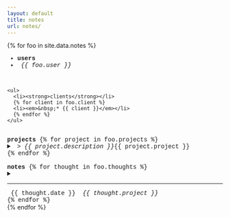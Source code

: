 ```yaml
---
layout: default
title: notes
url: notes/
---
```

{% for foo in site.data.notes %}  

<div style="font-family: courier new" class="col12 pad1">
  
  <div> <!--users, clients-->
    <ul>
      <li><strong>users</strong></li>
      <li><em>&nbsp;{{ foo.user }}</em></li>
    </ul>
    <br>
    
    <ul>
      <li><strong>clients</strong></li>
      {% for client in foo.client %}
      <li><em>&nbsp;* {{ client }}</em></li>
      {% endfor %}  
    </ul>
  </div>
  <br>
  
  <div> <!--projects-->
    <strong>projects</strong>   
    {% for project in foo.projects %}  
    <details>     
      <summary>
        <em>&nbsp;>&nbsp;{{ project.description }}</em><span class="date fr">{{ project.project }}</span>      
      </summary>   
      <br>
      <span>{{ project.client }}</span>
      <span markdown="1">{{ project.todo }}</span>      
      <br>
    </details>  
    {% endfor %}   
  </div>
  <br>
 
  <div> <!--notes-->
    <strong>notes</strong>
    {% for thought in foo.thoughts %}  
    <details>  
      <summary>  
        <hr>
        &nbsp;{{ thought.date }}
        &nbsp;<em class="fr">{{ thought.project }}&nbsp;</em>  
      </summary>
      <br>
      <hr>
      <span markdown="1">{{ thought.note }}</span>
      <br>
    </details>    
    {% endfor %}    
  </div>
  
</div>  
{% endfor %}  
